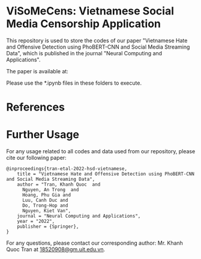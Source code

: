 # ViSoMeCens: Vietnamese Social Media Censorship Application

This repository is used to store the codes of our paper "Vietnamese Hate and Offensive Detection using PhoBERT-CNN and Social Media Streaming Data", which is published in the journal "Neural Computing and Applications".

The paper is available at: 

Please use the *.ipynb files in these folders to execute.

# References

# Further Usage
For any usage related to all codes and data used from our repository, please cite our following paper:
```
@inproceedings{tran-etal-2022-hsd-vietnamese,
    title = "Vietnamese Hate and Offensive Detection using PhoBERT-CNN and Social Media Streaming Data",
    author = "Tran, Khanh Quoc  and
      Nguyen, An Trong  and
      Hoang, Phu Gia and
      Luu, Canh Duc and
      Do, Trong-Hop and
      Nguyen, Kiet Van",
    journal = "Neural Computing and Applications",
    year = "2022",
    publisher = {Springer},
}
```

For any questions, please contact our corresponding author: Mr. Khanh Quoc Tran at 18520908@gm.uit.edu.vn.
